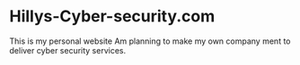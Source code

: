 # Hillys-Cyber-security.com
This is my personal website
Am planning to make my own company ment to deliver cyber security services.
